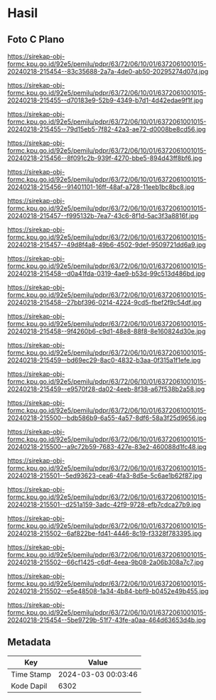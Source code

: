 # Hasil

## Foto C Plano

https://sirekap-obj-formc.kpu.go.id/92e5/pemilu/pdpr/63/72/06/10/01/6372061001015-20240218-215454--83c35688-2a7a-4de0-ab50-20295274d07d.jpg

https://sirekap-obj-formc.kpu.go.id/92e5/pemilu/pdpr/63/72/06/10/01/6372061001015-20240218-215455--d70183e9-52b9-4349-b7d1-4d42edae9f1f.jpg

https://sirekap-obj-formc.kpu.go.id/92e5/pemilu/pdpr/63/72/06/10/01/6372061001015-20240218-215455--79d15eb5-7f82-42a3-ae72-d0008be8cd56.jpg

https://sirekap-obj-formc.kpu.go.id/92e5/pemilu/pdpr/63/72/06/10/01/6372061001015-20240218-215456--8f091c2b-939f-4270-bbe5-894d43ff8bf6.jpg

https://sirekap-obj-formc.kpu.go.id/92e5/pemilu/pdpr/63/72/06/10/01/6372061001015-20240218-215456--91401101-16ff-48af-a728-11eeb1bc8bc8.jpg

https://sirekap-obj-formc.kpu.go.id/92e5/pemilu/pdpr/63/72/06/10/01/6372061001015-20240218-215457--f995132b-7ea7-43c6-8f1d-5ac3f3a8816f.jpg

https://sirekap-obj-formc.kpu.go.id/92e5/pemilu/pdpr/63/72/06/10/01/6372061001015-20240218-215457--49d8f4a8-49b6-4502-9def-9509721dd6a9.jpg

https://sirekap-obj-formc.kpu.go.id/92e5/pemilu/pdpr/63/72/06/10/01/6372061001015-20240218-215458--d0a41fda-0319-4ae9-b53d-99c513d486bd.jpg

https://sirekap-obj-formc.kpu.go.id/92e5/pemilu/pdpr/63/72/06/10/01/6372061001015-20240218-215458--27bbf396-0214-4224-9cd5-fbef2f9c54df.jpg

https://sirekap-obj-formc.kpu.go.id/92e5/pemilu/pdpr/63/72/06/10/01/6372061001015-20240218-215458--9f4260b6-c9d1-48e8-88f8-8e160824d30e.jpg

https://sirekap-obj-formc.kpu.go.id/92e5/pemilu/pdpr/63/72/06/10/01/6372061001015-20240218-215459--bd69ec29-8ac0-4832-b3aa-0f315a1f1efe.jpg

https://sirekap-obj-formc.kpu.go.id/92e5/pemilu/pdpr/63/72/06/10/01/6372061001015-20240218-215459--e9570f28-da02-4eeb-8f38-a67f538b2a58.jpg

https://sirekap-obj-formc.kpu.go.id/92e5/pemilu/pdpr/63/72/06/10/01/6372061001015-20240218-215500--bdb586b9-6a55-4a57-8df6-58a3f25d9656.jpg

https://sirekap-obj-formc.kpu.go.id/92e5/pemilu/pdpr/63/72/06/10/01/6372061001015-20240218-215500--a9c72b59-7683-427e-83e2-460088d1fc48.jpg

https://sirekap-obj-formc.kpu.go.id/92e5/pemilu/pdpr/63/72/06/10/01/6372061001015-20240218-215501--5ed93623-cea6-4fa3-8d5e-5c6ae1b62f87.jpg

https://sirekap-obj-formc.kpu.go.id/92e5/pemilu/pdpr/63/72/06/10/01/6372061001015-20240218-215501--d251a159-3adc-42f9-9728-efb7cdca27b9.jpg

https://sirekap-obj-formc.kpu.go.id/92e5/pemilu/pdpr/63/72/06/10/01/6372061001015-20240218-215502--6af822be-fd41-4446-8c19-f3328f783395.jpg

https://sirekap-obj-formc.kpu.go.id/92e5/pemilu/pdpr/63/72/06/10/01/6372061001015-20240218-215502--66cf1425-c6df-4eea-9b08-2a06b308a7c7.jpg

https://sirekap-obj-formc.kpu.go.id/92e5/pemilu/pdpr/63/72/06/10/01/6372061001015-20240218-215502--e5e48508-1a34-4b84-bbf9-b0452e49b455.jpg

https://sirekap-obj-formc.kpu.go.id/92e5/pemilu/pdpr/63/72/06/10/01/6372061001015-20240218-215454--5be9729b-51f7-43fe-a0aa-464d63653d4b.jpg


## Metadata

| Key        | Value               |
| ---------- | ------------------- |
| Time Stamp | 2024-03-03 00:03:46 |
| Kode Dapil | 6302                |



